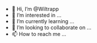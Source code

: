 - 👋 Hi, I’m @Wiltrapp
- 👀 I’m interested in ...
- 🌱 I’m currently learning ...
- 💞️ I’m looking to collaborate on ...
- 📫 How to reach me ...

<!---
Wiltrapp/Wiltrapp is a ✨ special ✨ repository because its `README.md` (this file) appears on your GitHub profile.
You can click the Preview link to take a look at your changes.
--->
